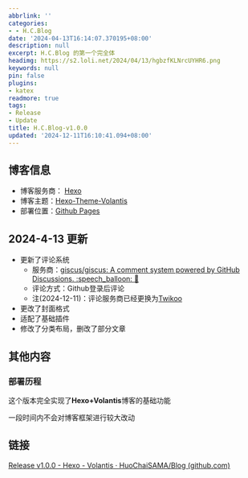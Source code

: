 ```yaml
---
abbrlink: ''
categories:
- - H.C.Blog
date: '2024-04-13T16:14:07.370195+08:00'
description: null
excerpt: H.C.Blog 的第一个完全体
headimg: https://s2.loli.net/2024/04/13/hgbzfKLNrcUYHR6.png
keywords: null
pin: false
plugins:
- katex
readmore: true
tags:
- Release
- Update
title: H.C.Blog-v1.0.0
updated: '2024-12-11T16:10:41.094+08:00'
---
```

## 博客信息

* 博客服务商： [Hexo](https://github.com/hexojs/hexo)
* 博客主题：[Hexo-Theme-Volantis](https://github.com/volantis-x/hexo-theme-volantis)
* 部署位置：[Github Pages](https://huochaisama.github.io/)

## 2024-4-13 更新

* 更新了评论系统
  * 服务商：[giscus/giscus: A comment system powered by GitHub Discussions. :speech\_balloon: :gem:](https://github.com/giscus/giscus)
  * 评论方式：Github登录后评论
  * 注(2024-12-11)：评论服务商已经更换为[Twikoo](https://twikoo.js.org/)
* 更改了封面格式
* 适配了基础插件
* 修改了分类布局，删改了部分文章

## 其他内容

### 部署历程

这个版本完全实现了**Hexo+Volantis**博客的基础功能

一段时间内不会对博客框架进行较大改动

## 链接

[Release v1.0.0 - Hexo - Volantis · HuoChaiSAMA/Blog (github.com)](https://github.com/HuoChaiSAMA/Blog/releases/tag/v1.0.0)
